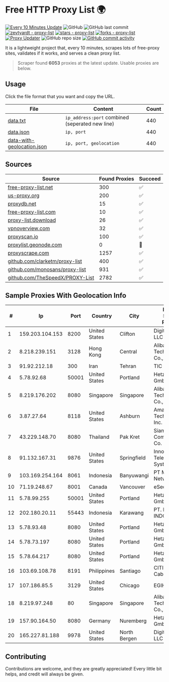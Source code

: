 
# Free HTTP Proxy List 🌍

[![Every 10 Minutes Update](https://github.com/mertguvencli/http-proxy-list/actions/workflows/main.yml/badge.svg?branch=main)](https://github.com/mertguvencli/http-proxy-list/actions/workflows/main.yml)
![GitHub](https://img.shields.io/github/license/mertguvencli/http-proxy-list)
![GitHub last commit](https://img.shields.io/github/last-commit/mertguvencli/http-proxy-list)
[![zevtyardt - proxy-list](https://img.shields.io/static/v1?label=zevtyardt&message=proxy-list&color=blue&logo=github)](https://github.com/zevtyardt/proxy-list "Go to GitHub repo")
[![stars - proxy-list](https://img.shields.io/github/stars/zevtyardt/proxy-list?style=social)](https://github.com/zevtyardt/proxy-list)
[![forks - proxy-list](https://img.shields.io/github/forks/zevtyardt/proxy-list?style=social)](https://github.com/zevtyardt/proxy-list)
[![Proxy Updater](https://github.com/zevtyardt/proxy-list/workflows/Proxy%20Updater/badge.svg)](https://github.com/zevtyardt/proxy-list/actions?query=workflow:"Proxy+Updater")
![GitHub repo size](https://img.shields.io/github/repo-size/zevtyardt/proxy-list)
[![GitHub commit activity](https://img.shields.io/github/commit-activity/m/zevtyardt/proxy-list?logo=commits)](https://github.com/zevtyardt/proxy-list/commits/main)

It is a lightweight project that, every 10 minutes, scrapes lots of free-proxy sites, validates if it works, and serves a clean proxy list.

> Scraper found **6053** proxies at the latest update. Usable proxies are below.

## Usage

Click the file format that you want and copy the URL.

|File|Content|Count|
|----|-------|-----|
|[data.txt](https://raw.githubusercontent.com/mertguvencli/http-proxy-list/main/proxy-list/data.txt)|`ip_address:port` combined (seperated new line)|440|
|[data.json](https://raw.githubusercontent.com/mertguvencli/http-proxy-list/main/proxy-list/data.json)|`ip, port`|440|
|[data-with-geolocation.json](https://raw.githubusercontent.com/mertguvencli/http-proxy-list/main/proxy-list/data-with-geolocation.json)|`ip, port, geolocation`|440|

## Sources

|Source|Found Proxies|Succeed|
|------|-------------|-------|
|[free-proxy-list.net](https://free-proxy-list.net)|300|✅|
|[us-proxy.org](https://www.us-proxy.org)|200|✅|
|[proxydb.net](http://proxydb.net)|15|✅|
|[free-proxy-list.com](https://free-proxy-list.com/?page=&port=&type%5B%5D=http&type%5B%5D=https&up_time=0&search=Search)|10|✅|
|[proxy-list.download](https://www.proxy-list.download/HTTP)|26|✅|
|[vpnoverview.com](https://vpnoverview.com/privacy/anonymous-browsing/free-proxy-servers)|32|✅|
|[proxyscan.io](https://www.proxyscan.io)|100|✅|
|[proxylist.geonode.com](https://proxylist.geonode.com/api/proxy-list?limit=300&page=1&sort_by=lastChecked&sort_type=desc&protocols=http,https)|0|🚫|
|[proxyscrape.com](https://api.proxyscrape.com/v2/?request=displayproxies&protocol=http&timeout=10000&country=all&ssl=all&anonymity=all)|1257|✅|
|[github.com/clarketm/proxy-list](https://raw.githubusercontent.com/clarketm/proxy-list/master/proxy-list-raw.txt)|400|✅|
|[github.com/monosans/proxy-list](https://raw.githubusercontent.com/monosans/proxy-list/main/proxies/http.txt)|931|✅|
|[github.com/TheSpeedX/PROXY-List](https://raw.githubusercontent.com/TheSpeedX/PROXY-List/master/http.txt)|2782|✅|


## Sample Proxies With Geolocation Info

|#|Ip|Port|Country|City|Internet Service Provider|
|-|--|----|-------|----|-------------------------|
|1|159.203.104.153|8200|United States|Clifton|DigitalOcean, LLC|
|2|8.218.239.151|3128|Hong Kong|Central|Alibaba (US) Technology Co., Ltd.|
|3|91.92.212.18|300|Iran|Tehran|TIC|
|4|5.78.92.68|50001|United States|Portland|Hetzner Online GmbH|
|5|8.219.176.202|8080|Singapore|Singapore|Alibaba (US) Technology Co., Ltd.|
|6|3.87.27.64|8118|United States|Ashburn|Amazon Technologies Inc.|
|7|43.229.148.70|8080|Thailand|Pak Kret|Siamdata Communication Co.|
|8|91.132.167.31|9876|United States|Springfield|Innovative Telecom Systems FZE|
|9|103.169.254.164|8061|Indonesia|Banyuwangi|PT Master Star Network|
|10|71.19.248.67|8001|Canada|Vancouver|eSecureData|
|11|5.78.99.255|50001|United States|Portland|Hetzner Online GmbH|
|12|202.180.20.11|55443|Indonesia|Karawang|PT. HIPERNET INDODATA|
|13|5.78.93.48|8080|United States|Portland|Hetzner Online GmbH|
|14|5.78.73.197|8080|United States|Portland|Hetzner Online GmbH|
|15|5.78.64.217|8080|United States|Portland|Hetzner Online GmbH|
|16|103.69.108.78|8191|Philippines|Santiago|CITI Cableworld Inc.|
|17|107.186.85.5|3129|United States|Chicago|EGIHosting|
|18|8.219.97.248|80|Singapore|Singapore|Alibaba (US) Technology Co., Ltd.|
|19|157.90.164.50|8080|Germany|Nuremberg|Hetzner Online GmbH|
|20|165.227.81.188|9978|United States|North Bergen|DigitalOcean, LLC|



## Contributing

Contributions are welcome, and they are greatly appreciated! Every
little bit helps, and credit will always be given.

